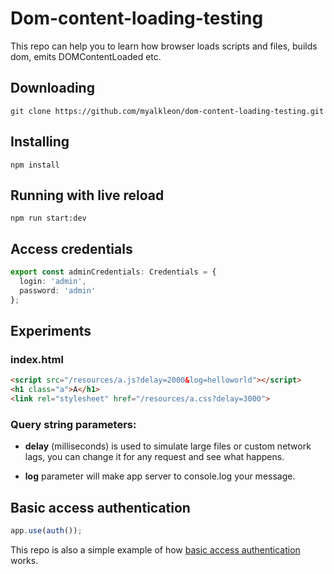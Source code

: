 # Dom-content-loading-testing
This repo can help you to learn how browser loads scripts and files, builds dom, emits DOMContentLoaded etc.
## Downloading
```shell
git clone https://github.com/myalkleon/dom-content-loading-testing.git
```
## Installing
```shell
npm install
```
## Running with live reload
```shell
npm run start:dev
```

## Access credentials
```typescript
export const adminCredentials: Credentials = {
  login: 'admin',
  password: 'admin'
};
```

## Experiments
### index.html
```html
<script src="/resources/a.js?delay=2000&log=helloworld"></script>
<h1 class="a">A</h1>
<link rel="stylesheet" href="/resources/a.css?delay=3000">
```

### Query string parameters:
- <strong>delay</strong> (milliseconds) is used to simulate large files or custom network lags, you can change it for any request and see what happens.

- <strong>log</strong> parameter will make app server to console.log your message.
 
## Basic access authentication
```typescript
app.use(auth());
```
This repo is also a simple example of how [basic access authentication](https://en.wikipedia.org/wiki/Basic_access_authentication) works.

